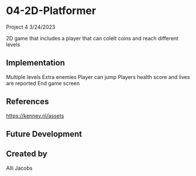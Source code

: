 # 04-2D-Platformer

Project 4 3/24/2023

2D game that includes a player that can colelt coins and reach different levels

## Implementation
Multiple levels
Extra enemies
Player can jump 
Players health score and lives are reported
End game screen


## References
https://kenney.nl/assets


## Future Development

## Created by
Alli Jacobs

